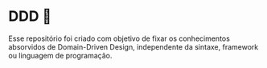 # DDD 📘
Esse repositório foi criado com objetivo de fixar os conhecimentos absorvidos de Domain-Driven Design, independente da sintaxe, framework ou linguagem de programação.
